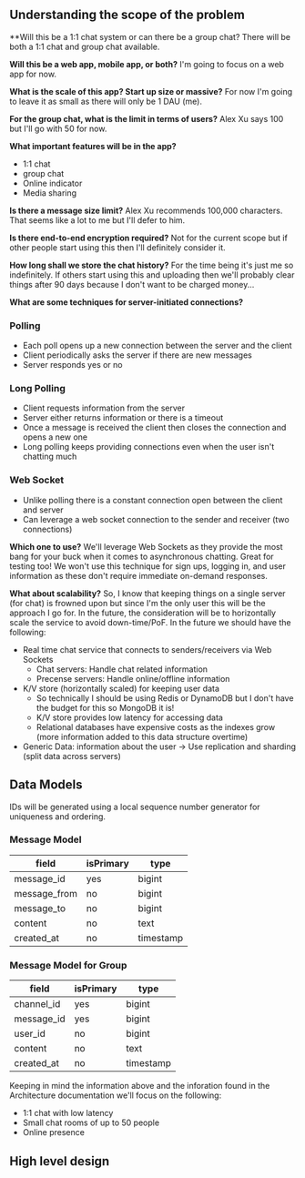 ## Understanding the scope of the problem
**Will this be a 1:1 chat system or can there be a group chat?
There will be both a 1:1 chat and group chat available.

**Will this be a web app, mobile app, or both?**
I'm going to focus on a web app for now.

**What is the scale of this app? Start up size or massive?**
For now I'm going to leave it as small as there will only be 1 DAU (me).

**For the group chat, what is the limit in terms of users?**
Alex Xu says 100 but I'll go with 50 for now.

**What important features will be in the app?**
- 1:1 chat
- group chat
- Online indicator
- Media sharing

**Is there a message size limit?**
Alex Xu recommends 100,000 characters. That seems like a lot to me but I'll defer to him.

**Is there end-to-end encryption required?**
Not for the current scope but if other people start using this then I'll definitely consider it.

**How long shall we store the chat history?**
For the time being it's just me so indefinitely. If others start using this and uploading then we'll probably clear things after 90 days because I don't want to be charged money...

**What are some techniques for server-initiated connections?**
### Polling
- Each poll opens up a new connection between the server and the client
- Client periodically asks the server if there are new messages
- Server responds yes or no

### Long Polling
- Client requests information from the server
- Server either returns information or there is a timeout
- Once a message is received the client then closes the connection and opens a new one
- Long polling keeps providing connections even when the user isn't chatting much

### Web Socket
- Unlike polling there is a constant connection open between the client and server
- Can leverage a web socket connection to the sender and receiver (two connections)

**Which one to use?**
We'll leverage Web Sockets as they provide the most bang for your buck when it comes to asynchronous chatting. Great for testing too! We won't use this technique for sign ups, logging in, and user information as these don't require immediate on-demand responses.

**What about scalability?**
So, I know that keeping things on a single server (for chat) is frowned upon but since I'm the only user this will be the approach I go for. In the future, the consideration will be to horizontally scale the service to avoid down-time/PoF. In the future we should have the following:
- Real time chat service that connects to senders/receivers via Web Sockets
    - Chat servers: Handle chat related information
    - Precense servers: Handle online/offline information
- K/V store (horizontally scaled) for keeping user data
    - So technically I should be using Redis or DynamoDB but I don't have the budget for this so MongoDB it is!
    - K/V store provides low latency for accessing data
    - Relational databases have expensive costs as the indexes grow (more information added to this data structure overtime)
- Generic Data: information about the user -> Use replication and sharding (split data across servers)

## Data Models
IDs will be generated using a local sequence number generator for uniqueness and ordering.

### Message Model
| field | isPrimary | type |
|-------|-----------|------|
| message_id | yes | bigint |
| message_from | no | bigint |
| message_to | no | bigint |
| content | no | text |
| created_at | no | timestamp |

### Message Model for Group
| field | isPrimary | type |
|-------|-----------|------|
| channel_id | yes | bigint |
| message_id | yes | bigint |
| user_id | no | bigint |
| content | no | text |
| created_at | no | timestamp |

Keeping in mind the information above and the inforation found in the Architecture documentation we'll focus on the following:
- 1:1 chat with low latency
- Small chat rooms of up to 50 people
- Online presence


## High level design